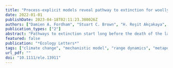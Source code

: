```yaml
---
title: "Process-explicit models reveal pathway to extinction for woolly mammoth using pattern-oriented validation"
date: 2022-01-01
publishDate: 2023-04-18T02:11:23.380026Z
authors: ["Damien A. Fordham", "Stuart C. Brown", "H. Reşit Akçakaya", "Barry W. Brook", "Sean Haythorne", "Andrea Manica", "Kevin T. Shoemaker", "Jeremy J. Austin", "Benjamin Blonder", admin, "Carsten Rahbek", "David Nogues-Bravo"]
publication_types: ["2"]
abstract: "Pathways to extinction start long before the death of the last individual. However, causes of early stage population declines and the susceptibility of small residual populations to extirpation are typically studied in isolation. Using validated process-explicit models, we disentangle the ecological mechanisms and threats that were integral in the initial decline and later extinction of the woolly mammoth. We show that reconciling ancient DNA data on woolly mammoth population decline with fossil evidence of location and timing of extinction requires process-explicit models with specific demographic and niche constraints, and a constrained synergy of climatic change and human impacts. Validated models needed humans to hasten climate-driven population declines by many millennia, and to allow woolly mammoths to persist in mainland Arctic refugia until the mid-Holocene. Our results show that the role of humans in the extinction dynamics of woolly mammoth began well before the Holocene, exerting lasting effects on the spatial pattern and timing of its range-wide extinction."
featured: false
publication: "*Ecology Letters*"
tags: ["climate change", "mechanistic model", "range dynamics", "metapopulation", "megafauna", "ecological process", "extinction dynamics", "Pleistocene-Holocene transition", "population model", "synergistic threats"]
url_pdf: ""
doi: "10.1111/ele.13911"
---
```


